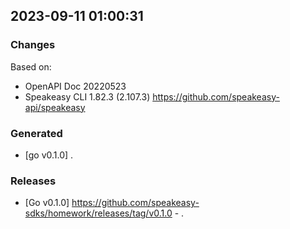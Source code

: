 

## 2023-09-11 01:00:31
### Changes
Based on:
- OpenAPI Doc 20220523 
- Speakeasy CLI 1.82.3 (2.107.3) https://github.com/speakeasy-api/speakeasy
### Generated
- [go v0.1.0] .
### Releases
- [Go v0.1.0] https://github.com/speakeasy-sdks/homework/releases/tag/v0.1.0 - .